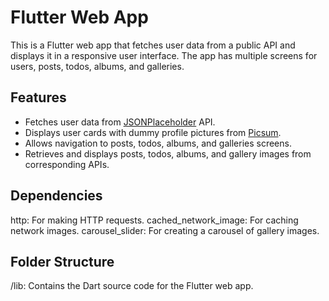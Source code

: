 # Flutter Web App

This is a Flutter web app that fetches user data from a public API and displays it in a responsive user interface. The app has multiple screens for users, posts, todos, albums, and galleries.

## Features

- Fetches user data from [JSONPlaceholder](https://jsonplaceholder.typicode.com/users/) API.
- Displays user cards with dummy profile pictures from [Picsum](https://picsum.photos/).
- Allows navigation to posts, todos, albums, and galleries screens.
- Retrieves and displays posts, todos, albums, and gallery images from corresponding APIs.
## Dependencies
http: For making HTTP requests.
cached_network_image: For caching network images.
carousel_slider: For creating a carousel of gallery images.

## Folder Structure
/lib: Contains the Dart source code for the Flutter web app.

